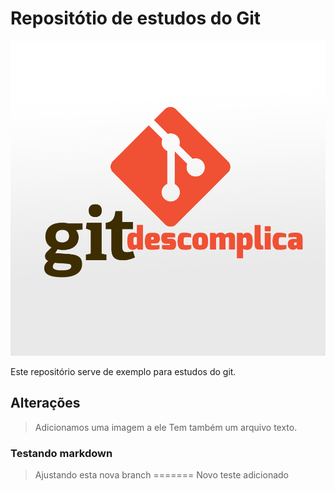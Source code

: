# Repositótio de estudos do Git

![Git](./git-descomplica-zeta.png)

  Este repositório serve de exemplo para estudos do git.

## Alterações
> Adicionamos uma imagem a ele
> Tem também um arquivo texto.

### Testando markdown
> Ajustando esta nova branch
=======
Novo teste adicionado